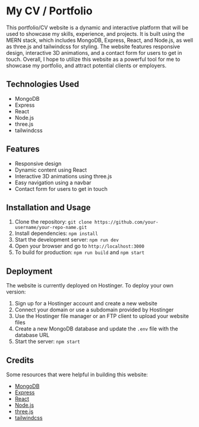 <body>
  <h1>My CV / Portfolio</h1>
  <p>This portfolio/CV website is a dynamic and interactive platform that will be used to showcase my skills, experience, and projects. It is built using the MERN stack, which includes MongoDB, Express, React, and Node.js, as well as three.js and tailwindcss for styling. The website features responsive design, interactive 3D animations, and a contact form for users to get in touch. Overall, I hope to utilize this website as a powerful tool for me to showcase my portfolio, and attract potential clients or employers.</p>
  
  <h2>Technologies Used</h2>
  <ul>
    <li>MongoDB</li>
    <li>Express</li>
    <li>React</li>
    <li>Node.js</li>
    <li>three.js</li>
    <li>tailwindcss</li>
  </ul>
  
  <h2>Features</h2>
  <ul>
    <li>Responsive design</li>
    <li>Dynamic content using React</li>
    <li>Interactive 3D animations using three.js</li>
    <li>Easy navigation using a navbar</li>
    <li>Contact form for users to get in touch</li>
  </ul>
  
  <h2>Installation and Usage</h2>
  <ol>
    <li>Clone the repository: <code>git clone https://github.com/your-username/your-repo-name.git</code></li>
    <li>Install dependencies: <code>npm install</code></li>
    <li>Start the development server: <code>npm run dev</code></li>
    <li>Open your browser and go to <code>http://localhost:3000</code></li>
    <li>To build for production: <code>npm run build</code> and <code>npm start</code></li>
  </ol>
  
  <h2>Deployment</h2>
  <p>The website is currently deployed on Hostinger. To deploy your own version:</p>
  <ol>
    <li>Sign up for a Hostinger account and create a new website</li>
    <li>Connect your domain or use a subdomain provided by Hostinger</li>
    <li>Use the Hostinger file manager or an FTP client to upload your website files</li>
    <li>Create a new MongoDB database and update the <code>.env</code> file with the database URL</li>
    <li>Start the server: <code>npm start</code></li>
  </ol>
  
  <h2>Credits</h2>
  <p>Some resources that were helpful in building this website:</p>
  <ul>
    <li><a href="https://www.mongodb.com/">MongoDB</a></li>
    <li><a href="https://expressjs.com/">Express</a></li>
    <li><a href="https://reactjs.org/">React</a></li>
    <li><a href="https://nodejs.org/">Node.js</a></li>
    <li><a href="https://threejs.org/">three.js</a></li>
    <li><a href="https://tailwindcss.com/">tailwindcss</a></li>
  </ul>
</body>
